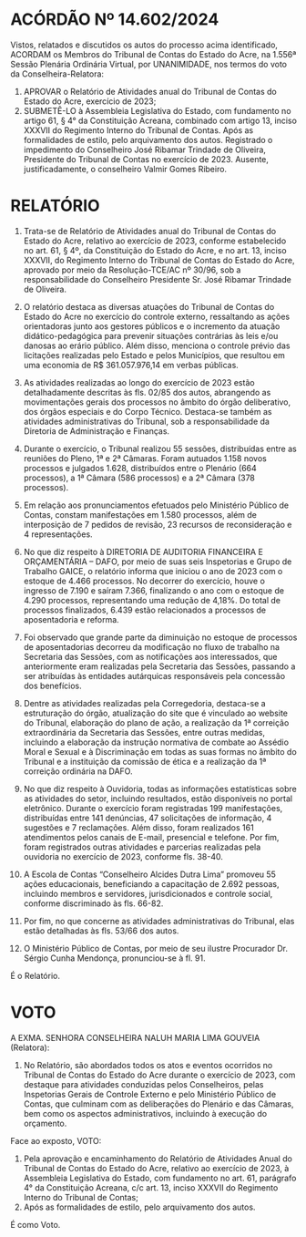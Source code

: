 # ACÓRDÃO Nº 14.602/2024

Vistos, relatados e discutidos os autos do processo acima identificado, ACORDAM os Membros do Tribunal de Contas do Estado do Acre, na 1.556ª Sessão Plenária Ordinária Virtual, por UNANIMIDADE, nos termos do voto da Conselheira-Relatora:

1. APROVAR o Relatório de Atividades anual do Tribunal de Contas do Estado do Acre, exercício de 2023;
2. SUBMETÊ-LO à Assembleia Legislativa do Estado, com fundamento no artigo 61, § 4° da Constituição Acreana, combinado com artigo 13, inciso XXXVII do Regimento Interno do Tribunal de Contas. Após as formalidades de estilo, pelo arquivamento dos autos. Registrado o impedimento do Conselheiro José Ribamar Trindade de Oliveira, Presidente do Tribunal de Contas no exercício de 2023. Ausente, justificadamente, o conselheiro Valmir Gomes Ribeiro.

# RELATÓRIO

1. Trata-se de Relatório de Atividades anual do Tribunal de Contas do Estado do Acre, relativo ao exercício de 2023, conforme estabelecido no art. 61, § 4º, da Constituição do Estado do Acre, e no art. 13, inciso XXXVII, do Regimento Interno do Tribunal de Contas do Estado do Acre, aprovado por meio da Resolução-TCE/AC nº 30/96, sob a responsabilidade do Conselheiro Presidente Sr. José Ribamar Trindade de Oliveira.

2. O relatório destaca as diversas atuações do Tribunal de Contas do Estado do Acre no exercício do controle externo, ressaltando as ações orientadoras junto aos gestores públicos e o incremento da atuação didático-pedagógica para prevenir situações contrárias às leis e/ou danosas ao erário público. Além disso, menciona o controle prévio das licitações realizadas pelo Estado e pelos Municípios, que resultou em uma economia de R$ 361.057.976,14 em verbas públicas.

3. As atividades realizadas ao longo do exercício de 2023 estão detalhadamente descritas às fls. 02/85 dos autos, abrangendo as movimentações gerais dos processos no âmbito do órgão deliberativo, dos órgãos especiais e do Corpo Técnico. Destaca-se também as atividades administrativas do Tribunal, sob a responsabilidade da Diretoria de Administração e Finanças.

4. Durante o exercício, o Tribunal realizou 55 sessões, distribuídas entre as reuniões do Pleno, 1ª e 2ª Câmaras. Foram autuados 1.158 novos processos e julgados 1.628, distribuídos entre o Plenário (664 processos), a 1ª Câmara (586 processos) e a 2ª Câmara (378 processos).

5. Em relação aos pronunciamentos efetuados pelo Ministério Público de Contas, constam manifestações em 1.580 processos, além de interposição de 7 pedidos de revisão, 23 recursos de reconsideração e 4 representações.

6. No que diz respeito à DIRETORIA DE AUDITORIA FINANCEIRA E ORÇAMENTÁRIA – DAFO, por meio de suas seis Inspetorias e Grupo de Trabalho GAICE, o relatório informa que iniciou o ano de 2023 com o estoque de 4.466 processos. No decorrer do exercício, houve o ingresso de 7.190 e saíram 7.366, finalizando o ano com o estoque de 4.290 processos, representando uma redução de 4,18%. Do total de processos finalizados, 6.439 estão relacionados a processos de aposentadoria e reforma.

7. Foi observado que grande parte da diminuição no estoque de processos de aposentadorias decorreu da modificação no fluxo de trabalho na Secretaria das Sessões, com as notificações aos interessados, que anteriormente eram realizadas pela Secretaria das Sessões, passando a ser atribuídas às entidades autárquicas responsáveis pela concessão dos benefícios.

8. Dentre as atividades realizadas pela Corregedoria, destaca-se a estruturação do órgão, atualização do site que é vinculado ao website do Tribunal, elaboração do plano de ação, a realização da 1ª correição extraordinária da Secretaria das Sessões, entre outras medidas, incluindo a elaboração da instrução normativa de combate ao Assédio Moral e Sexual e à Discriminação em todas as suas formas no âmbito do Tribunal e a instituição da comissão de ética e a realização da 1ª correição ordinária na DAFO.

9. No que diz respeito à Ouvidoria, todas as informações estatísticas sobre as atividades do setor, incluindo resultados, estão disponíveis no portal eletrônico. Durante o exercício foram registradas 199 manifestações, distribuídas entre 141 denúncias, 47 solicitações de informação, 4 sugestões e 7 reclamações. Além disso, foram realizados 161 atendimentos pelos canais de E-mail, presencial e telefone. Por fim, foram registrados outras atividades e parcerias realizadas pela ouvidoria no exercício de 2023, conforme fls. 38-40.

10. A Escola de Contas “Conselheiro Alcides Dutra Lima” promoveu 55 ações educacionais, beneficiando a capacitação de 2.692 pessoas, incluindo membros e servidores, jurisdicionados e controle social, conforme discriminado às fls. 66-82.

11. Por fim, no que concerne as atividades administrativas do Tribunal, elas estão detalhadas às fls. 53/66 dos autos.

12. O Ministério Público de Contas, por meio de seu ilustre Procurador Dr. Sérgio Cunha Mendonça, pronunciou-se à fl. 91.

É o Relatório.

# VOTO

A EXMA. SENHORA CONSELHEIRA NALUH MARIA LIMA GOUVEIA (Relatora):

1. No Relatório, são abordados todos os atos e eventos ocorridos no Tribunal de Contas do Estado do Acre durante o exercício de 2023, com destaque para atividades conduzidas pelos Conselheiros, pelas Inspetorias Gerais de Controle Externo e pelo Ministério Público de Contas, que culminam com as deliberações do Plenário e das Câmaras, bem como os aspectos administrativos, incluindo à execução do orçamento.

Face ao exposto, VOTO:

1. Pela aprovação e encaminhamento do Relatório de Atividades Anual do Tribunal de Contas do Estado do Acre, relativo ao exercício de 2023, à Assembleia Legislativa do Estado, com fundamento no art. 61, parágrafo 4° da Constituição Acreana, c/c art. 13, inciso XXXVII do Regimento Interno do Tribunal de Contas;
2. Após as formalidades de estilo, pelo arquivamento dos autos.

É como Voto.
